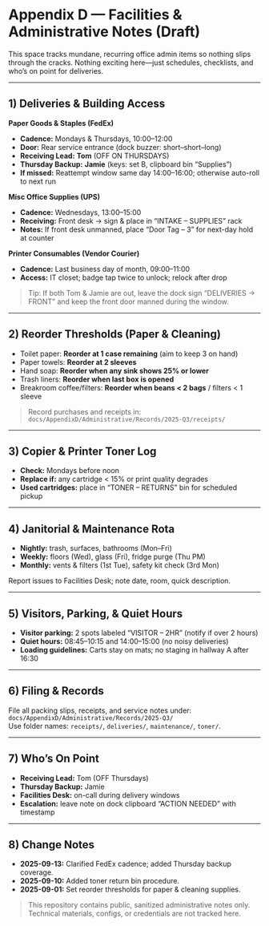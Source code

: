 # Appendix D — Facilities & Administrative Notes (Draft)

This space tracks mundane, recurring office admin items so nothing slips through the cracks.
Nothing exciting here—just schedules, checklists, and who’s on point for deliveries.

---

## 1) Deliveries & Building Access

**Paper Goods & Staples (FedEx)**  
- **Cadence:** Mondays & Thursdays, 10:00–12:00  
- **Door:** Rear service entrance (dock buzzer: short–short–long)  
- **Receiving Lead:** **Tom** (OFF ON THURSDAYS)  
- **Thursday Backup:** **Jamie** (keys: set B, clipboard bin “Supplies”)  
- **If missed:** Reattempt window same day 14:00–16:00; otherwise auto-roll to next run

**Misc Office Supplies (UPS)**  
- **Cadence:** Wednesdays, 13:00–15:00  
- **Receiving:** Front desk → sign & place in “INTAKE – SUPPLIES” rack  
- **Notes:** If front desk unmanned, place “Door Tag – 3” for next-day hold at counter

**Printer Consumables (Vendor Courier)**  
- **Cadence:** Last business day of month, 09:00–11:00  
- **Access:** IT closet; badge tap twice to unlock; relock after drop

> Tip: If both Tom & Jamie are out, leave the dock sign “DELIVERIES → FRONT” and keep the front door manned during the window.

---

## 2) Reorder Thresholds (Paper & Cleaning)

- Toilet paper: **Reorder at 1 case remaining** (aim to keep 3 on hand)  
- Paper towels: **Reorder at 2 sleeves**  
- Hand soap: **Reorder when any sink shows 25% or lower**  
- Trash liners: **Reorder when last box is opened**  
- Breakroom coffee/filters: **Reorder when beans < 2 bags** / filters < 1 sleeve

> Record purchases and receipts in:  
> `docs/AppendixD/Administrative/Records/2025-Q3/receipts/`

---

## 3) Copier & Printer Toner Log

- **Check:** Mondays before noon  
- **Replace if:** any cartridge < 15% or print quality degrades  
- **Used cartridges:** place in “TONER – RETURNS” bin for scheduled pickup

---

## 4) Janitorial & Maintenance Rota

- **Nightly:** trash, surfaces, bathrooms (Mon–Fri)  
- **Weekly:** floors (Wed), glass (Fri), fridge purge (Thu PM)  
- **Monthly:** vents & filters (1st Tue), safety kit check (3rd Mon)

Report issues to Facilities Desk; note date, room, quick description.

---

## 5) Visitors, Parking, & Quiet Hours

- **Visitor parking:** 2 spots labeled “VISITOR – 2HR” (notify if over 2 hours)  
- **Quiet hours:** 08:45–10:15 and 14:00–15:00 (no noisy deliveries)  
- **Loading guidelines:** Carts stay on mats; no staging in hallway A after 16:30

---

## 6) Filing & Records

File all packing slips, receipts, and service notes under:  
`docs/AppendixD/Administrative/Records/2025-Q3/`  
Use folder names: `receipts/`, `deliveries/`, `maintenance/`, `toner/`.

---

## 7) Who’s On Point

- **Receiving Lead:** Tom (OFF Thursdays)  
- **Thursday Backup:** Jamie  
- **Facilities Desk:** on-call during delivery windows  
- **Escalation:** leave note on dock clipboard “ACTION NEEDED” with timestamp

---

## 8) Change Notes

- **2025-09-13:** Clarified FedEx cadence; added Thursday backup coverage.  
- **2025-09-10:** Added toner return bin procedure.  
- **2025-09-01:** Set reorder thresholds for paper & cleaning supplies.

> This repository contains public, sanitized administrative notes only.  
> Technical materials, configs, or credentials are not tracked here.
